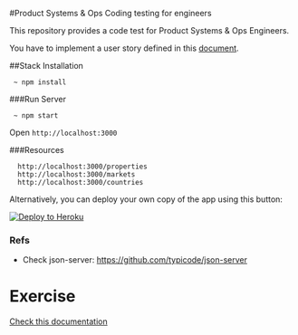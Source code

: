 #Product Systems & Ops Coding testing for engineers 

This repository provides a code test for Product Systems & Ops Engineers.

You have to implement a user story defined in this [document](./docs/stories.md).

##Stack Installation

```
 ~ npm install
```

###Run Server

```
 ~ npm start
```

Open `http://localhost:3000`

###Resources

```
  http://localhost:3000/properties
  http://localhost:3000/markets
  http://localhost:3000/countries
```

Alternatively, you can deploy your own copy of the app using this button:

[![Deploy to Heroku](https://www.herokucdn.com/deploy/button.png)](https://heroku.com/deploy)

### Refs
 * Check json-server: https://github.com/typicode/json-server


# Exercise 

[Check this documentation](./docs/stories.md)
